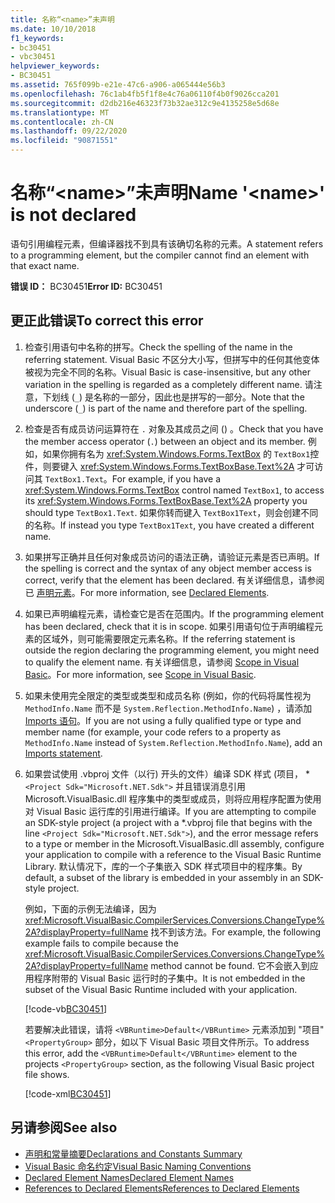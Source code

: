 ```yaml
---
title: 名称“<name>”未声明
ms.date: 10/10/2018
f1_keywords:
- bc30451
- vbc30451
helpviewer_keywords:
- BC30451
ms.assetid: 765f099b-e21e-47c6-a906-a065444e56b3
ms.openlocfilehash: 76c1ab4fb5f1f8e4c76a06110f4b0f9026cca201
ms.sourcegitcommit: d2db216e46323f73b32ae312c9e4135258e5d68e
ms.translationtype: MT
ms.contentlocale: zh-CN
ms.lasthandoff: 09/22/2020
ms.locfileid: "90871551"
---
```

# <a name="name-name-is-not-declared"></a><span data-ttu-id="90bdf-102">名称“\<name>”未声明</span><span class="sxs-lookup"><span data-stu-id="90bdf-102">Name '\<name>' is not declared</span></span>

<span data-ttu-id="90bdf-103">语句引用编程元素，但编译器找不到具有该确切名称的元素。</span><span class="sxs-lookup"><span data-stu-id="90bdf-103">A statement refers to a programming element, but the compiler cannot find an element with that exact name.</span></span>  
  
 <span data-ttu-id="90bdf-104">**错误 ID：** BC30451</span><span class="sxs-lookup"><span data-stu-id="90bdf-104">**Error ID:** BC30451</span></span>  
  
## <a name="to-correct-this-error"></a><span data-ttu-id="90bdf-105">更正此错误</span><span class="sxs-lookup"><span data-stu-id="90bdf-105">To correct this error</span></span>  
  
1. <span data-ttu-id="90bdf-106">检查引用语句中名称的拼写。</span><span class="sxs-lookup"><span data-stu-id="90bdf-106">Check the spelling of the name in the referring statement.</span></span> <span data-ttu-id="90bdf-107">Visual Basic 不区分大小写，但拼写中的任何其他变体被视为完全不同的名称。</span><span class="sxs-lookup"><span data-stu-id="90bdf-107">Visual Basic is case-insensitive, but any other variation in the spelling is regarded as a completely different name.</span></span> <span data-ttu-id="90bdf-108">请注意，下划线 (`_`) 是名称的一部分，因此也是拼写的一部分。</span><span class="sxs-lookup"><span data-stu-id="90bdf-108">Note that the underscore (`_`) is part of the name and therefore part of the spelling.</span></span>  
  
2. <span data-ttu-id="90bdf-109">检查是否有成员访问运算符在 `.` 对象及其成员之间 () 。</span><span class="sxs-lookup"><span data-stu-id="90bdf-109">Check that you have the member access operator (`.`) between an object and its member.</span></span> <span data-ttu-id="90bdf-110">例如，如果你拥有名为 <xref:System.Windows.Forms.TextBox> 的 `TextBox1`控件，则要键入 <xref:System.Windows.Forms.TextBoxBase.Text%2A> 才可访问其 `TextBox1.Text`。</span><span class="sxs-lookup"><span data-stu-id="90bdf-110">For example, if you have a <xref:System.Windows.Forms.TextBox> control named `TextBox1`, to access its <xref:System.Windows.Forms.TextBoxBase.Text%2A> property you should type `TextBox1.Text`.</span></span> <span data-ttu-id="90bdf-111">如果你转而键入 `TextBox1Text`，则会创建不同的名称。</span><span class="sxs-lookup"><span data-stu-id="90bdf-111">If instead you type `TextBox1Text`, you have created a different name.</span></span>  
  
3. <span data-ttu-id="90bdf-112">如果拼写正确并且任何对象成员访问的语法正确，请验证元素是否已声明。</span><span class="sxs-lookup"><span data-stu-id="90bdf-112">If the spelling is correct and the syntax of any object member access is correct, verify that the element has been declared.</span></span> <span data-ttu-id="90bdf-113">有关详细信息，请参阅已 [声明元素](../../programming-guide/language-features/declared-elements/index.md)。</span><span class="sxs-lookup"><span data-stu-id="90bdf-113">For more information, see [Declared Elements](../../programming-guide/language-features/declared-elements/index.md).</span></span>  
  
4. <span data-ttu-id="90bdf-114">如果已声明编程元素，请检查它是否在范围内。</span><span class="sxs-lookup"><span data-stu-id="90bdf-114">If the programming element has been declared, check that it is in scope.</span></span> <span data-ttu-id="90bdf-115">如果引用语句位于声明编程元素的区域外，则可能需要限定元素名称。</span><span class="sxs-lookup"><span data-stu-id="90bdf-115">If the referring statement is outside the region declaring the programming element, you might need to qualify the element name.</span></span> <span data-ttu-id="90bdf-116">有关详细信息，请参阅 [Scope in Visual Basic](../../programming-guide/language-features/declared-elements/scope.md)。</span><span class="sxs-lookup"><span data-stu-id="90bdf-116">For more information, see [Scope in Visual Basic](../../programming-guide/language-features/declared-elements/scope.md).</span></span>  

5. <span data-ttu-id="90bdf-117">如果未使用完全限定的类型或类型和成员名称 (例如，你的代码将属性视为 `MethodInfo.Name` 而不是 `System.Reflection.MethodInfo.Name`) ，请添加 [Imports 语句](../statements/imports-statement-net-namespace-and-type.md)。</span><span class="sxs-lookup"><span data-stu-id="90bdf-117">If you are not using a fully qualified type or type and member name (for example, your code refers to a property as `MethodInfo.Name` instead of `System.Reflection.MethodInfo.Name`), add an [Imports statement](../statements/imports-statement-net-namespace-and-type.md).</span></span>

6. <span data-ttu-id="90bdf-118">如果尝试使用 .vbproj 文件（以行) 开头的文件）编译 SDK 样式 (项目， \* `<Project Sdk="Microsoft.NET.Sdk">` 并且错误消息引用 Microsoft.VisualBasic.dll 程序集中的类型或成员，则将应用程序配置为使用对 Visual Basic 运行库的引用进行编译。</span><span class="sxs-lookup"><span data-stu-id="90bdf-118">If you are attempting to compile an SDK-style project (a project with a \*.vbproj file that begins with the line `<Project Sdk="Microsoft.NET.Sdk">`), and the error message refers to a type or member in the Microsoft.VisualBasic.dll assembly, configure your application to compile with a reference to the Visual Basic Runtime Library.</span></span> <span data-ttu-id="90bdf-119">默认情况下，库的一个子集嵌入 SDK 样式项目中的程序集。</span><span class="sxs-lookup"><span data-stu-id="90bdf-119">By default, a subset of the library is embedded in your assembly in an SDK-style project.</span></span>

   <span data-ttu-id="90bdf-120">例如，下面的示例无法编译，因为 <xref:Microsoft.VisualBasic.CompilerServices.Conversions.ChangeType%2A?displayProperty=fullName> 找不到该方法。</span><span class="sxs-lookup"><span data-stu-id="90bdf-120">For example, the following example fails to compile because the <xref:Microsoft.VisualBasic.CompilerServices.Conversions.ChangeType%2A?displayProperty=fullName> method cannot be found.</span></span> <span data-ttu-id="90bdf-121">它不会嵌入到应用程序附带的 Visual Basic 运行时的子集中。</span><span class="sxs-lookup"><span data-stu-id="90bdf-121">It is not embedded in the subset of the Visual Basic Runtime included with your application.</span></span>  

   [!code-vb[BC30451](~/samples/snippets/visualbasic/language-reference/error-messages/bc30451/program1.vb?highlight=7)]

   <span data-ttu-id="90bdf-122">若要解决此错误，请将 `<VBRuntime>Default</VBRuntime>` 元素添加到 "项目" `<PropertyGroup>` 部分，如以下 Visual Basic 项目文件所示。</span><span class="sxs-lookup"><span data-stu-id="90bdf-122">To address this error, add the `<VBRuntime>Default</VBRuntime>` element to the projects `<PropertyGroup>` section, as the following Visual Basic project file shows.</span></span>

   [!code-xml[BC30451](~/samples/snippets/visualbasic/language-reference/error-messages/bc30451/vbruntime.vbproj?highlight=6)]

## <a name="see-also"></a><span data-ttu-id="90bdf-123">另请参阅</span><span class="sxs-lookup"><span data-stu-id="90bdf-123">See also</span></span>

- [<span data-ttu-id="90bdf-124">声明和常量摘要</span><span class="sxs-lookup"><span data-stu-id="90bdf-124">Declarations and Constants Summary</span></span>](../keywords/declarations-and-constants-summary.md)
- [<span data-ttu-id="90bdf-125">Visual Basic 命名约定</span><span class="sxs-lookup"><span data-stu-id="90bdf-125">Visual Basic Naming Conventions</span></span>](../../programming-guide/program-structure/naming-conventions.md)
- [<span data-ttu-id="90bdf-126">Declared Element Names</span><span class="sxs-lookup"><span data-stu-id="90bdf-126">Declared Element Names</span></span>](../../programming-guide/language-features/declared-elements/declared-element-names.md)
- [<span data-ttu-id="90bdf-127">References to Declared Elements</span><span class="sxs-lookup"><span data-stu-id="90bdf-127">References to Declared Elements</span></span>](../../programming-guide/language-features/declared-elements/references-to-declared-elements.md)
